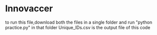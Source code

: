 # Innovaccer
to run this file,download both the files in a single folder and run "python practice.py" in that folder
Unique_IDs.csv is the output file of this code
